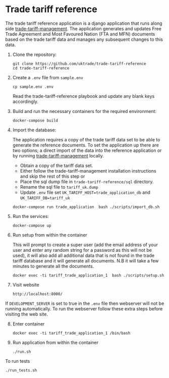 # Trade tariff reference

The trade tariff reference application is a django application that runs along side [trade-tariff-management](https://github.com/uktrade/trade-tariff-management).
The application generates and updates Free Trade Agreement and Most Favoured Nation (FTA and MFN) documents based on the trade tariff data and manages any subsequent changes to this data.


1.  Clone the repository:

    ```shell
    git clone https://github.com/uktrade/trade-tariff-reference
    cd trade-tariff-reference
    ```

2.  Create a `.env` file from `sample.env`

    ```shell
    cp sample.env .env
    ```
    Read the trade-tariff-reference playbook and update any blank keys accordingly.


3.  Build and run the necessary containers for the required environment:

    ```shell
    docker-compose build
    ```
4.  Import the database:

    The application requires a copy of the trade tariff data set to be able to generate the reference documents.
    To set the application up there are two options; a direct import of the data into the reference application or by running [trade-tariff-management](https://github.com/uktrade/trade-tariff-management) locally.
    - Obtain a copy of the tariff data set.
    - Either follow the trade-tariff-management installation instructions and skip the rest of this step or
    - Place the sql dump file in `trade-tariff-reference/sql` directory.
    - Rename the sql file to `tariff_uk.dump`
    - Update `.env` file set `UK_TARIFF_HOST=trade_application_db` and `UK_TARIFF_DB=tariff_uk`

    ```shell
    docker-compose run trade_application  bash ./scripts/import_db.sh
    ```

5.  Run the services:

    ```shell
    docker-compose up
    ```
    
6.  Run setup from within the container

    This will prompt to create a super user (add the email address of your user and enter any random string for a password as this will not be used), it will also add all additional data that is not found in the trade tariff database and it will generate all documents.
    N.B it will take a few minutes to generate all the documents.

    ```shell
    docker exec -ti tariff_trade_application_1  bash ./scripts/setup.sh
    ```

7.  Visit website

    ```shell
    http://localhost:8000/
    ```

If `DEVELOPMENT_SERVER` is set to true in the `.env` file then webserver will not be running automatically.
To run the webserver follow these extra steps before visiting the web site.

8.  Enter container

    ```shell
    docker exec -ti tariff_trade_application_1 /bin/bash
    ```

9.  Run application from within the container

    ```shell
    ./run.sh
    ```

To run tests

```shell
./run_tests.sh
```
